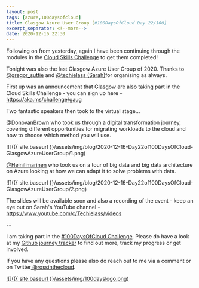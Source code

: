 ```yaml
---
layout: post
tags: [azure,100daysofcloud]
title: Glasgow Azure User Group [#100DaysOfCloud Day 22/100] 
excerpt_separator: <!--more-->
date: 2020-12-16 22:30
---
```

Following on from yesterday, again I have been continuing through the modules in the <a href="https://aka.ms/challenge/waug" target="_blank">Cloud Skills Challenge</a> to get them completed!

Tonight was also the last Glasgow Azure User Group of 2020. Thanks to <a href="https://twitter.com/gregor_suttie" target="_blank">@gregor_suttie</a> and <a href="https://twitter.com/techielass" target="_blank">@techielass (Sarah)</a>for organising as always.

First up was an announcement that Glasgow are also taking part in the Cloud Skills Challenge - you can sign up here - <a href="https://aka.ms/challenge/gaug " target="_blank">https://aka.ms/challenge/gaug </a>

Two fantastic speakers then took to the virtual stage... 

<a href="https://twitter.com/DonovanBrown" target="_blank">@DonovanBrown</a> who took us through a digital transformation journey, covering different opportunities for migrating workloads to the cloud and how to choose which method you will use.

![]({{ site.baseurl }}/assets/img/blog/2020-12-16-Day22of100DaysOfCloud-GlasgowAzureUserGroup/1.png)

<a href="https://twitter.com/HeiniIlmarinen" target="_blank">@HeiniIlmarinen</a> who took us on a tour of big data and big data architecture on Azure looking at how we can adapt it to solve problems with data. 

![]({{ site.baseurl }}/assets/img/blog/2020-12-16-Day22of100DaysOfCloud-GlasgowAzureUserGroup/2.png)

The slides will be available soon and also a recording of the event - keep an eye out on Sarah's YouTube channel - <a href="https://www.youtube.com/c/Techielass/videos" target="_blank">https://www.youtube.com/c/Techielass/videos</a>

--

I am taking part in the <a href="https://100daysofcloud.com/" target="_blank">#100DaysOfCloud Challenge</a>. Please do have a look at my <a href="https://github.com/rossinthecloud/100DaysOfCloud" target="_blank">Github journey tracker</a> to find out more, track my progress or get involved.

If you have any questions please also do reach out to me via a comment or on Twitter<a href="https://www.twitter.com/rossinthecloud" target="_blank"> @rossinthecloud</a>.

<a href="https://github.com/rossinthecloud/100DaysOfCloud" target="_blank">![]({{ site.baseurl }}/assets/img/100dayslogo.png)</a>

